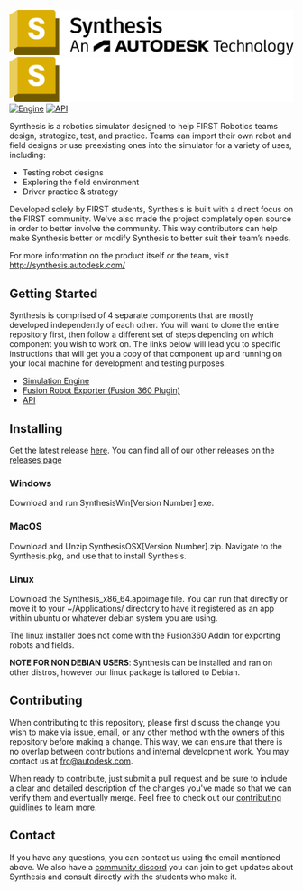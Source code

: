 ![Synthesis: An Autodesk Technology](/engine/Assets/Resources/Branding/Synthesis/Synthesis-An-Autodesk-Technology-2023-lockup-Blk-OL-No-Year-stacked.png#gh-light-mode-only)
![Synthesis: An Autodesk Technology](/engine/Assets/Resources/Branding/Synthesis/Synthesis-An-Autodesk-Technology-2023-lockup-Wht-OL-No-Year-stacked.png#gh-dark-mode-only)
[![Engine](https://github.com/Autodesk/synthesis/actions/workflows/Engine.yml/badge.svg?branch=master)](https://github.com/Autodesk/synthesis/actions/workflows/Engine.yml)
[![API](https://github.com/Autodesk/synthesis/actions/workflows/API.yml/badge.svg?branch=master)](https://github.com/Autodesk/synthesis/actions/workflows/API.yml)

Synthesis is a robotics simulator designed to help FIRST Robotics teams design, strategize, test, and practice. Teams can import their own robot and field designs or use preexisting ones into the simulator for a variety of uses, including:
* Testing robot designs
* Exploring the field environment
* Driver practice & strategy

Developed solely by FIRST students, Synthesis is built with a direct focus on the FIRST community. We've also made the project completely open source in order to better involve the community. This way contributors can help make Synthesis better or modify Synthesis to better suit their team’s needs.

For more information on the product itself or the team, visit http://synthesis.autodesk.com/

## Getting Started

Synthesis is comprised of 4 separate components that are mostly developed independently of each other. You will want to clone the entire repository first, then follow a different set of steps depending on which component you wish to work on. The links below will lead you to specific instructions that will get you a copy of that component up and running on your local machine for development and testing purposes.

* [Simulation Engine](/engine/README.md)
* [Fusion Robot Exporter (Fusion 360 Plugin)](/exporter/SynthesisFusionAddin/)
* [API](/api/)

## Installing

Get the latest release [here](https://github.com/Autodesk/synthesis/releases/latest/).
You can find all of our other releases on the [releases page](https://github.com/Autodesk/synthesis/releases/)

### Windows

Download and run SynthesisWin[Version Number].exe.

### MacOS

Download and Unzip SynthesisOSX[Version Number].zip.
Navigate to the Synthesis.pkg, and use that to install Synthesis.

### Linux

Download the Synthesis_x86_64.appimage file.
You can run that directly or move it to your ~/Applications/ directory to have it registered as an app within ubuntu or whatever debian system you are using.

The linux installer does not come with the Fusion360 Addin for exporting robots and fields.

**NOTE FOR NON DEBIAN USERS**: Synthesis can be installed and ran on other distros, however our linux package is tailored to Debian.

## Contributing

When contributing to this repository, please first discuss the change you wish to make via issue, email, or any other method with the owners of this repository before making a change. This  way, we can ensure that there is no overlap between contributions and internal development work. You may contact us at frc@autodesk.com.

When ready to contribute, just submit a pull request and be sure to include a clear and detailed description of the changes you've made so that we can verify them and eventually merge. Feel free to check out our [contributing guidlines](CONTRIBUTING.md) to learn more.

## Contact

If you have any questions, you can contact us using the email mentioned above.
We also have a [community discord](https://www.discord.gg/hHcF9AVgZA) you can join to get updates about Synthesis and consult directly with the students who make it.
